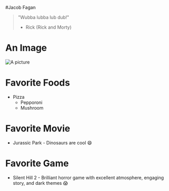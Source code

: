 #Jacob Fagan

> "Wubba lubba lub dub!"
> - Rick (Rick and Morty)

# An Image
![A picture](http://weknowmemes.com/generator/uploads/generated/g1328281951893602328.jpg)

# Favorite Foods
* Pizza
  * Pepporoni
  * Mushroom

# Favorite Movie
* Jurassic Park - Dinosaurs are cool :smile:

# Favorite Game
* Silent Hill 2 - Brilliant horror game with excellent atmosphere, engaging story, and dark themes :scream:
